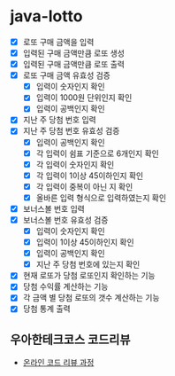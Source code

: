 # java-lotto

- [x] 로또 구매 금액을 입력
- [x] 입력된 구매 금액만큼 로또 생성
- [x] 입력된 구매 금액만큼 로또 출력
- [x] 로또 구매 금액 유효성 검증
  - [x] 입력이 숫자인지 확인
  - [x] 입력이 1000원 단위인지 확인
  - [x] 입력이 공백인지 확인
- [x] 지난 주 당첨 번호 입력
- [x] 지난 주 당첨 번호 유효성 검증
  - [x] 입력이 공백인지 확인
  - [x] 각 입력이 쉼표 기준으로 6개인지 확인
  - [x] 각 입력이 숫자인지 확인
  - [x] 각 입력이 1이상 45이하인지 확인
  - [x] 각 입력이 중복이 아닌 지 확인
  - [x] 올바른 입력 형식으로 입력하였는지 확인
- [x] 보너스볼 번호 입력
- [x] 보너스볼 번호 유효성 검증
  - [x] 입력이 숫자인지 확인
  - [x] 입력이 1이상 45이하인지 확인
  - [x] 입력이 공백인지 확인
  - [x] 지난 주 당첨 번호에 있는지 확인
- [x] 현재 로또가 당첨 로또인지 확인하는 기능
- [x] 당첨 수익률 계산하는 기능
- [x] 각 금액 별 당첨 로또의 갯수 계산하는 기능
- [x] 당첨 통계 출력

## 우아한테크코스 코드리뷰

- [온라인 코드 리뷰 과정](https://github.com/woowacourse/woowacourse-docs/blob/master/maincourse/README.md)
